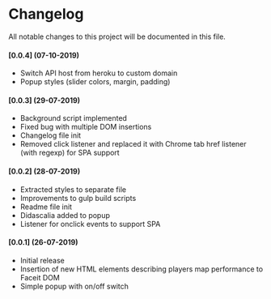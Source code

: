 # Changelog
All notable changes to this project will be documented in this file.

#### [0.0.4] (07-10-2019)
- Switch API host from heroku to custom domain
- Popup styles (slider colors, margin, padding)

#### [0.0.3] (29-07-2019)
- Background script implemented
- Fixed bug with multiple DOM insertions
- Changelog file init
- Removed click listener and replaced it with Chrome tab href listener (with regexp) for SPA support

#### [0.0.2] (28-07-2019)
- Extracted styles to separate file
- Improvements to gulp build scripts
- Readme file init
- Didascalia added to popup
- Listener for onclick events to support SPA

#### [0.0.1] (26-07-2019)
- Initial release 
- Insertion of new HTML elements describing players map performance to Faceit DOM
- Simple popup with on/off switch

